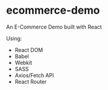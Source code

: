 # ecommerce-demo
An E-Commerce Demo built with React

Using:
- React DOM
- Babel
- Webkit
- SASS
- Axios/Fetch API
- React Router
